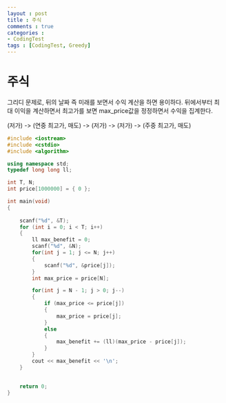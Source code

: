 ```yaml
---
layout : post
title : 주식
comments : true
categories : 
- CodingTest
tags : [CodingTest, Greedy]
---
```

# 주식
그리디 문제로, 뒤의 날짜 즉 미래를 보면서 수익 계산을 하면 용이하다.
뒤에서부터 최대 이익을 계산하면서 최고가를 보면 max_price값을 정정하면서 수익을 집계한다.

(저가) -> (연중 최고가, 매도) -> (저가) -> (저가) -> (주중 최고가, 매도)
```cpp
#include <iostream>
#include <cstdio>
#include <algorithm>

using namespace std;
typedef long long ll;

int T, N;
int price[1000000] = { 0 };

int main(void)
{
	
	scanf("%d", &T);
	for (int i = 0; i < T; i++)
	{
		ll max_benefit = 0;
		scanf("%d", &N);
		for(int j = 1; j <= N; j++)
		{
			scanf("%d", &price[j]);
		}
		int max_price = price[N];

		for(int j = N - 1; j > 0; j--)
		{
			if (max_price <= price[j])
			{
				max_price = price[j];
			}
			else
			{
				max_benefit += (ll)(max_price - price[j]);
			}
		}
		cout << max_benefit << '\n';
	}
	

	return 0;
}

```